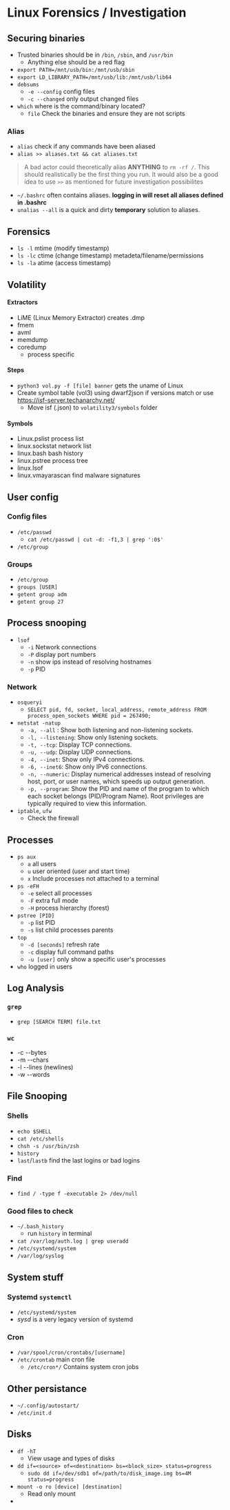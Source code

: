 # Linux Forensics / Investigation
## Securing binaries
- Trusted binaries should be in `/bin`, `/sbin`, and `/usr/bin`
	- Anything else should be a red flag
- `export PATH=/mnt/usb/bin:/mnt/usb/sbin`
- `export LD_LIBRARY_PATH=/mnt/usb/lib:/mnt/usb/lib64`
- `debsums`
	- `-e --config` config files
	- `-c --changed` only output changed files
- `which` where is the command/binary located?
	- `file` Check the binaries and ensure they are not scripts
### Alias
- `alias` check if any commands have been aliased
-  `alias >> aliases.txt && cat aliases.txt`
> A bad actor could theoretically alias **ANYTHING** to `rm -rf /`. This should realistically be the first thing you run. It would also be a good idea to use `>>` as mentioned for future investigation possibilites
- `~/.bashrc` often contains aliases. **logging in will reset all aliases defined in .bashrc**
- `unalias --all` is a quick and dirty **temporary** solution to aliases.
## Forensics
- `ls -l` mtime (modify timestamp)
- `ls -lc` ctime (change timestamp) metadeta/filename/permissions
- `ls -la` atime (access timestamp)
## Volatility
#### Extractors
- LiME (Linux Memory Extractor) creates .dmp
- fmem
- avml
- memdump
- coredump
    - process specific
#### Steps
- `python3 vol.py -f [file] banner` gets the uname of Linux
- Create symbol table (vol3) using dwarf2json if versions match or use https://isf-server.techanarchy.net/
	- Move isf (.json) to `volatility3/symbols` folder
#### Symbols
- Linux.pslist process list
- linux.sockstat network list
- linux.bash bash history
- linux.pstree process tree
- linux.lsof
- linux.vmayarascan find malware signatures
## User config
### Config files
- `/etc/passwd`
	- `cat /etc/passwd | cut -d: -f1,3 | grep ':0$'`
- `/etc/group`
### Groups
- `/etc/group`
- `groups [USER]`
- `getent group adm`
- `getent group 27`
## Process snooping
- `lsof`
	- `-i` Network connections
	- `-P` display port numbers
	- `-n` show ips instead of resolving hostnames
	- `-p` PID
### Network
- `osqueryi`
	- `SELECT pid, fd, socket, local_address, remote_address FROM process_open_sockets WHERE pid = 267490;`
- `netstat -natup`
	- `-a, --all` : Show both listening and non-listening sockets.
	- `-l, --listening`: Show only listening sockets.
	- `-t, --tcp`: Display TCP connections.
	- `-u, --udp`: Display UDP connections.
	- `-4, --inet`: Show only IPv4 connections.
	- `-6, --inet6`: Show only IPv6 connections.
	- `-n, --numeric`: Display numerical addresses instead of resolving host, port, or user names, which speeds up output generation.
	- `-p, --program`: Show the PID and name of the program to which each socket belongs (PID/Program Name). Root privileges are typically required to view this information.
-  `iptable`, `ufw`
	- Check the firewall
## Processes
- `ps aux`
	- `a` all users
	- `u` user oriented (user and start time)
	- `x` Include processes not attached to a terminal
- `ps -eFH`
	- `-e` select all processes
	- `-F` extra full mode
	- `-H` process hierarchy (forest)
- `pstree [PID]`
	- `-p` list PID
	- `-s` list child processes parents
- `top`
	- `-d [seconds]` refresh rate
	- `-c` display full command paths
	- `-u [user]` only show a specific user's processes
- `who` logged in users
## Log Analysis
### `grep`
- `grep [SEARCH TERM] file.txt`
### `wc`
- -c --bytes
- -m --chars
- -l --lines (newlines)
- -w --words
## File Snooping
### Shells
- `echo $SHELL`
- `cat /etc/shells`
- `chsh -s /usr/bin/zsh`
- `history`
- `last`/`lastb` find the last logins or bad logins
### Find
- `find / -type f -executable 2> /dev/null`
### Good files to check
- `~/.bash_history`
	- run `history` in terminal
- `cat /var/log/auth.log | grep useradd`
- `/etc/systemd/system`
- `/var/log/syslog`

## System stuff
### Systemd `systemctl`
- `/etc/systemd/system`
- *sysd* is a very legacy version of systemd
### Cron
 - `/var/spool/cron/crontabs/[username]`
- `/etc/crontab` main cron file
	- `/etc/cron*/`  Contains system cron jobs
## Other persistance
- `~/.config/autostart/`
- `/etc/init.d`
## Disks
- `df -hT`
	- View usage and types of disks
- `dd if=<source> of=<destination> bs=<block_size> status=progress`
	- `sudo dd if=/dev/sdb1 of=/path/to/disk_image.img bs=4M status=progress`
- `mount -o ro [device] [destination]`
	- Read only mount
- 